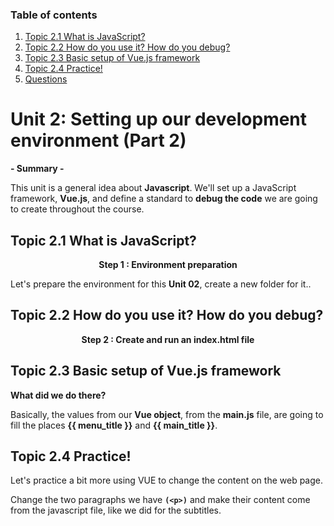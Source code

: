
### Table of contents
1. [Topic 2.1  What is JavaScript? ](#paragraph1)
2. [Topic 2.2  How do you use it? How do you debug?](#paragraph2)
3. [Topic 2.3  Basic setup of Vue.js framework ](#paragraph3)
4. [Topic 2.4  Practice!](#paragraph4)
5. [Questions](#paragraph)


# Unit 2:   Setting up our development environment (Part 2)

**- Summary -**
 
This unit is a general idea about **Javascript**. 
We'll set up a JavaScript framework, **Vue.js**, and define a standard to **debug the code** we are going to create throughout the course.

 
## Topic 2.1   What is JavaScript?  <a name="paragraph1"></a>

<p align="center"><b>
Step 1 : Environment preparation 
</b></p>

Let's prepare the environment for this **Unit 02**, create a new folder for it..


## Topic 2.2 How do you use it? How do you debug?  <a name="paragraph2"></a>

<p align="center"><b>
Step 2 : Create and run an index.html file
</b></p>



## Topic 2.3 Basic setup of Vue.js framework  <a name="paragraph3"></a>




**What did we do there?**

Basically, the values from our **Vue object**, from the **main.js** file, are going to fill the places **{{ menu_title }}** and **{{ main_title }}**. 



## Topic 2.4 Practice! <a name="paragraph4"></a>

Let's practice a bit more using VUE to change the content on the web page.


Change the two paragraphs we have **`(<p>)`** and make their content come from the javascript file, like we did for the subtitles.






